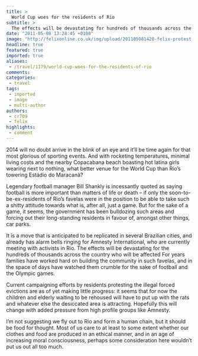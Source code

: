 ```yaml
---
title: >
  World Cup woes for the residents of Rio
subtitle: >
  The effects will be devastating for hundreds of thousands across the country
date: "2011-05-08 13:28:45 +0100"
image: "http://felixonline.co.uk/img/upload/201105081428-felix-protest.jpg"
headline: true
featured: true
imported: true
aliases:
 - /travel/1179/world-cup-woes-for-the-residents-of-rio
comments:
categories:
 - travel
tags:
 - imported
 - image
 - multi-author
authors:
 - cr709
 - felix
highlights:
 - comment
---
```


2014 will no doubt arrive in the blink of an eye and it’ll be time again for that most glorious of sporting events. And with rocketing temperatures, minimal living costs and the nearby Copacabana beach boasting hot latina girls wearing next to nothing, what better venue for the World Cup than Rio’s towering Estádio do Maracanã?

Legendary football manager Bill Shankly is incessantly quoted as saying football is more important than matters of life or death – if only the soon-to-be-ex-residents of Rio’s favelas were in the position to be able to take such a shitty attitude towards what is, after all, just a game. But for the sake of a game, it seems, the government has been bulldozing such areas and forcing out their long-standing residents in favour of, amongst other things, car parks.

It is a move that is anticipated to be replicated in several Brazilian cities, and already has alarm bells ringing for Amnesty International, who are currently meeting with activists in Rio. The effects will be devastating for the hundreds of thousands across the country who will be affected For years families have worked hard on building the community in such favelas, and in the space of days have watched them crumble for the sake of football and the Olympic games.

Current campaigning efforts by residents protesting the illegal forced evictions are as of yet making little progress: it seems that for now the children and elderly waiting to be rehoused will have to put up with the rats and whatever else the desiccated area is attracting. Hopefully this will change with added pressure from high profile groups like Amnesty.

I’m not suggesting we fly out to Rio and form a human chain, but it should be food for thought. Most of us care to at least to some extent whether our clothes and food are produced in an ethical manner, and in an age of increasing moral consciousness, perhaps some consideration here wouldn’t put us out all too much.
